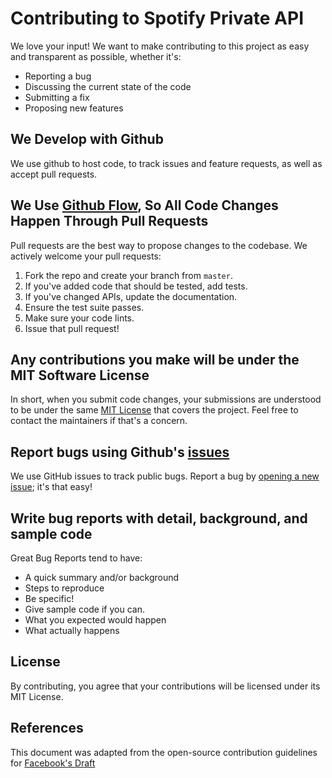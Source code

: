 # Contributing to Spotify Private API

We love your input! We want to make contributing to this project as easy and transparent as possible, whether it's:

- Reporting a bug
- Discussing the current state of the code
- Submitting a fix
- Proposing new features

## We Develop with Github

We use github to host code, to track issues and feature requests, as well as accept pull requests.

## We Use [Github Flow](https://docs.github.com/en/get-started/quickstart/github-flow#introduction), So All Code Changes Happen Through Pull Requests

Pull requests are the best way to propose changes to the codebase. We actively welcome your pull requests:

1. Fork the repo and create your branch from `master`.
2. If you've added code that should be tested, add tests.
3. If you've changed APIs, update the documentation.
4. Ensure the test suite passes.
5. Make sure your code lints.
6. Issue that pull request!

## Any contributions you make will be under the MIT Software License

In short, when you submit code changes, your submissions are understood to be under the same [MIT License](http://choosealicense.com/licenses/mit/) that covers the project. Feel free to contact the maintainers if that's a concern.

## Report bugs using Github's [issues](https://github.com/FrostBreker/spotify-private-api/issues)

We use GitHub issues to track public bugs. Report a bug by [opening a new issue](https://github.com/FrostBreker/spotify-private-api/issues/new); it's that easy!

## Write bug reports with detail, background, and sample code

Great Bug Reports tend to have:

- A quick summary and/or background
- Steps to reproduce
- Be specific!
- Give sample code if you can.
- What you expected would happen
- What actually happens

## License

By contributing, you agree that your contributions will be licensed under its MIT License.

## References

This document was adapted from the open-source contribution guidelines for [Facebook's Draft](https://github.com/facebook/draft-js)